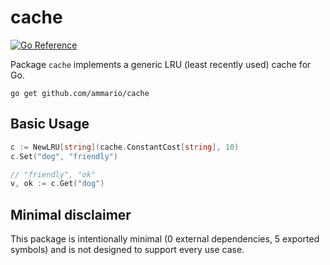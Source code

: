# cache
[![Go Reference](https://pkg.go.dev/badge/github.com/ammario/cache.svg)](https://pkg.go.dev/github.com/ammario/cache)

Package `cache` implements a generic LRU (least recently used) cache for Go.

```
go get github.com/ammario/cache
```

## Basic Usage
```go
c := NewLRU[string](cache.ConstantCost[string], 10)
c.Set("dog", "friendly")

// "friendly", "ok"
v, ok := c.Get("dog")
```
## Minimal disclaimer
This package is intentionally minimal (0 external dependencies, 5 exported symbols) and is not
designed to support every use case.